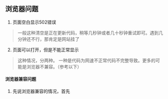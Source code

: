  ## 浏览器问题

1. 页面空白显示502错误
 
 > 一般这种清空是正在更新代码，稍等几秒钟或者几十秒钟重试即可。遇到几分钟还不行，那肯定是网站挂了

2. 页面可以打开，但是不能正常显示
 
 > 这种情况，分两种。 一种是代码为网速不正常代码不完整导致。更多的可能是浏览器不兼容。（参考以下）


 #### 浏览器兼容问题

1. 先说浏览器兼容的情况，首先